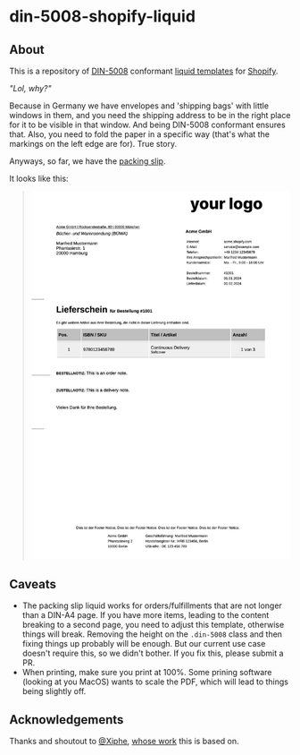 # din-5008-shopify-liquid

## About

This is a repository of [DIN-5008](https://de.wikipedia.org/wiki/DIN_5008) conformant [liquid templates](https://shopify.dev/docs/api/liquid) for [Shopify](https://shopify.dev/docs).

_"Lol, why?"_

Because in Germany we have envelopes and 'shipping bags' with little windows in them, and you need the shipping address to be in the right place for it to be visible in that window. And being DIN-5008 conformant ensures that. Also, you need to fold the paper in a specific way (that's what the markings on the left edge are for). True story.

Anyways, so far, we have the [packing slip](https://help.shopify.com/en/manual/shipping/setting-up-and-managing-your-shipping/packing-slips-variable-list).

It looks like this:

> ![Packing Slip](packing-slip/packing-slip-example.png)

## Caveats

- The packing slip liquid works for orders/fulfillments that are not longer than a DIN-A4 page. If you have more items, leading to the content breaking to a second page, you need to adjust this template, otherwise things will break. Removing the height on the `.din-5008` class and then fixing things up probably will be enough. But our current use case doesn't require this, so we didn't bother. If you fix this, please submit a PR.
- When printing, make sure you print at 100%. Some prining software (looking at you MacOS) wants to scale the PDF, which will lead to things being slightly off.

## Acknowledgements

Thanks and shoutout to [@Xiphe](https://github.com/Xiphe), [whose work](https://github.com/Xiphe/din-5008-css/tree/master) this is based on.
